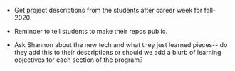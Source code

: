 - Get project descriptions from the students after career week for fall-2020.

- Reminder to tell students to make their repos public.

- Ask Shannon about the new tech and what they just learned pieces-- do they add this to their descriptions or should we add a blurb of learning objectives for each section of the program?
